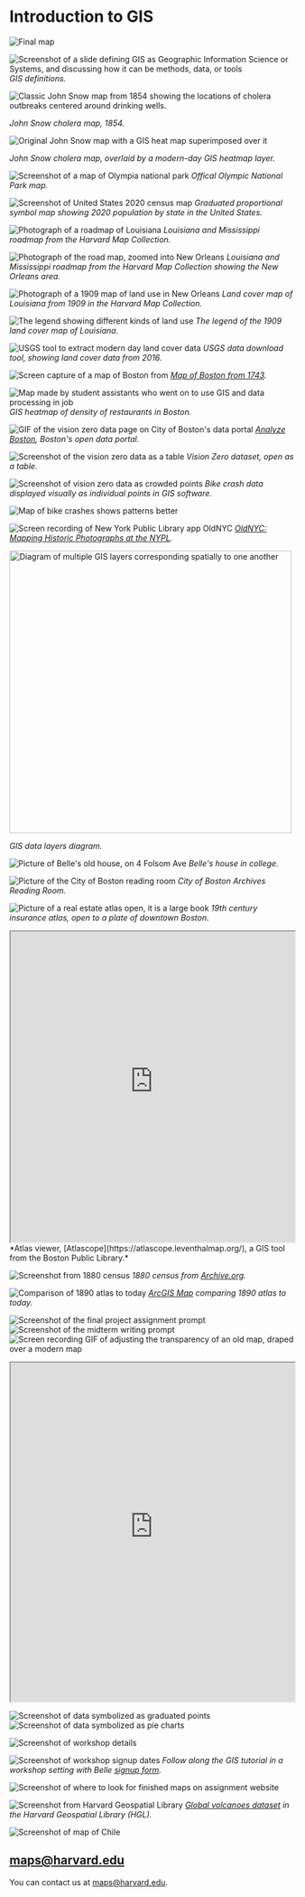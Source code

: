 # Introduction to GIS

![Final map](https://raw.githubusercontent.com/HarvardMapCollection/classes/main/media/the-map.png)

![Screenshot of a slide defining GIS as Geographic Information Science or Systems, and discussing how it can be methods, data, or tools](https://raw.githubusercontent.com/HarvardMapCollection/classes/main/media/GIS-intro.png)
*GIS definitions.*

![Classic John Snow map from 1854 showing the locations of cholera outbreaks centered around drinking wells.](https://raw.githubusercontent.com/HarvardMapCollection/classes/main/media/snow.jpeg)

*John Snow cholera map, 1854.*

![Original John Snow map with a GIS heat map superimposed over it](https://raw.githubusercontent.com/HarvardMapCollection/classes/main/media/snow-gis.png)

*John Snow cholera map, overlaid by a modern-day GIS heatmap layer.*


![Screenshot of a map of Olympia national park](https://raw.githubusercontent.com/HarvardMapCollection/classes/main/media/reference.png)
*Offical Olympic National Park map.*

![Screenshot of United States 2020 census map](https://raw.githubusercontent.com/HarvardMapCollection/classes/main/media/thematic.png)
*Graduated proportional symbol map showing 2020 population by state in the United States.*

![Photograph of a roadmap of Louisiana](https://raw.githubusercontent.com/HarvardMapCollection/classes/main/media/roadmap1.jpg)
*Louisiana and Mississippi roadmap from the Harvard Map Collection.*

![Photograph of the road map, zoomed into New Orleans](https://raw.githubusercontent.com/HarvardMapCollection/classes/main/media/roadmap2.jpg)
*Louisiana and Mississippi roadmap from the Harvard Map Collection showing the New Orleans area.*


![Photograph of a 1909 map of land use in New Orleans](https://raw.githubusercontent.com/HarvardMapCollection/classes/main/media/landuse.png)
*Land cover map of Louisiana from 1909 in the Harvard Map Collection.*


![The legend showing different kinds of land use](https://raw.githubusercontent.com/HarvardMapCollection/classes/main/media/landuse-legend.png)
*The legend of the 1909 land cover map of Louisiana.*


![USGS tool to extract modern day land cover data](https://raw.githubusercontent.com/HarvardMapCollection/classes/main/media/usgs.png)
*USGS data download tool, showing land cover data from 2016.*



![Screen capture of a map of Boston from ](https://raw.githubusercontent.com/HarvardMapCollection/classes/main/media/boston.png)
*[Map of Boston from 1743](https://collections.leventhalmap.org/search/commonwealth:9s161952m).*

![Map made by student assistants who went on to use GIS and data processing in job](https://raw.githubusercontent.com/HarvardMapCollection/classes/main/media/heatmap.png)
*GIS heatmap of density of restaurants in Boston.*

![GIF of the vision zero data page on City of Boston's data portal](https://raw.githubusercontent.com/HarvardMapCollection/classes/main/media/vision0.gif)
*[Analyze Boston](https://data.boston.gov/group/geospatial), Boston's open data portal.*

![Screenshot of the vision zero data as a table](https://raw.githubusercontent.com/HarvardMapCollection/classes/main/media/vision0-data.png)
*Vision Zero dataset, open as a table.*

![Screenshot of vision zero data as crowded points](https://raw.githubusercontent.com/HarvardMapCollection/classes/main/media/vision0-points.png)
*Bike crash data displayed visually as individual points in GIS software.*

![Map of bike crashes shows patterns better](https://raw.githubusercontent.com/HarvardMapCollection/classes/main/media/vision0-map.png)


![Screen recording of New York Public Library app OldNYC](https://raw.githubusercontent.com/HarvardMapCollection/classes/main/media/oldnyc.gif)
*[OldNYC: Mapping Historic Photographs at the NYPL](https://www.oldnyc.org/).* 

<img src="https://raw.githubusercontent.com/HarvardMapCollection/classes/main/media/layers.jpeg" alt="Diagram of multiple GIS layers corresponding spatially to one another" height="500">

*GIS data layers diagram.*

![Picture of Belle's old house, on 4 Folsom Ave](https://raw.githubusercontent.com/HarvardMapCollection/classes/main/media/folsom.png)
*Belle's house in college.*

![Picture of the City of Boston reading room](https://raw.githubusercontent.com/HarvardMapCollection/classes/main/media/reading-room.png)
*City of Boston Archives Reading Room.*

![Picture of a real estate atlas open, it is a large book](https://raw.githubusercontent.com/HarvardMapCollection/classes/main/media/books.png)
*19th century insurance atlas, open to a plate of downtown Boston.*

<iframe width="100%" height="550" src="https://atlascope.leventhalmap.org/#view:embed$base:000$overlay:39999059010718$zoom:18.00$center:-7914725.872110603,5210447.532772563$mode:glass$pos:204"></iframe>
*Atlas viewer, [Atlascope](https://atlascope.leventhalmap.org/), a GIS tool from the Boston Public Library.*

![Screenshot from 1880 census](https://raw.githubusercontent.com/HarvardMapCollection/classes/main/media/1880-census.png)
*1880 census from [Archive.org](https://archive.org/details/10thcensus0561unit/page/n45/mode/2up?view=theater).* 

![Comparison of 1890 atlas to today](https://raw.githubusercontent.com/HarvardMapCollection/classes/main/media/swipe.png)
*[ArcGIS Map](https://harvard-cga.maps.arcgis.com/apps/webappviewer/index.html?id=4f084606c3f64df8a32ce2ad938a43f6) comparing 1890 atlas to today.* 

![Screenshot of the final project assignment prompt](https://raw.githubusercontent.com/HarvardMapCollection/classes/main/media/final-project.png)
![Screenshot of the midterm writing prompt](https://raw.githubusercontent.com/HarvardMapCollection/classes/main/media/midterm-prompt.png)
![Screen recording GIF of adjusting the transparency of an old map, draped over a modern map](https://raw.githubusercontent.com/HarvardMapCollection/classes/main/media/poland-opacity.gif)
<iframe title="Interactive map of the Polish cities statistical data. Hovering over each city reveals information about the city." src="https://harvardmapcollection.github.io/classes/gened1140/fall-2022/assignment/demo/polish-cities/" width="100%" height="600px"></iframe>

![Screenshot of data symbolized as graduated points](https://raw.githubusercontent.com/HarvardMapCollection/classes/main/media/symbols.png)
![Screenshot of data symbolized as pie charts](https://raw.githubusercontent.com/HarvardMapCollection/classes/main/media/patterns.png)

![Screenshot of workshop details](https://raw.githubusercontent.com/HarvardMapCollection/classes/main/media/eventbrite-1.png)

![Screenshot of workshop signup dates](https://raw.githubusercontent.com/HarvardMapCollection/classes/main/media/eventbrite-2.png)
*Follow along the GIS tutorial in a workshop setting with Belle [signup form](https://www.eventbrite.com/e/gened-1140-gis-tutorial-tickets-420298884277).*

![Screenshot of where to look for finished maps on assignment website](https://raw.githubusercontent.com/HarvardMapCollection/classes/main/media/browse-maps.png)

![Screenshot from Harvard Geospatial Library](https://raw.githubusercontent.com/HarvardMapCollection/classes/main/media/volcanoes.png)
*[Global volcanoes dataset](https://hgl.harvard.edu/catalog/harvard-glb-volc) in the Harvard Geospatial Library (HGL).* 

![Screenshot of map of Chile](https://raw.githubusercontent.com/HarvardMapCollection/classes/main/media/chile.png)

## maps@harvard.edu

You can contact us at [maps@harvard.edu](mailto:maps@harvard.edu).










